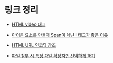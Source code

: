 # 링크 정리

- [HTML video 태그](https://m.blog.naver.com/xodbd0507/222569677895)

- [아이콘 요소를 만들때 Span이 아닌 I 태그가 좋은 이유](https://webisfree.com/2015-12-02/%EC%95%84%EC%9D%B4%EC%BD%98-%EC%9A%94%EC%86%8C%EB%A5%BC-%EB%A7%8C%EB%93%A4%EB%95%8C-span%EC%9D%B4-%EC%95%84%EB%8B%8C-i-%ED%83%9C%EA%B7%B8%EA%B0%80-%EC%A2%8B%EC%9D%80-%EC%9D%B4%EC%9C%A0)

- [HTML URL 인코딩 참조](https://www.w3schools.com/tags/ref_urlencode.ASP)

- [파일 첨부 시 특정 파일 확장자만 선택하게 하기](https://blog.munilive.com/posts/input-file-type-accept-attribute.html)
